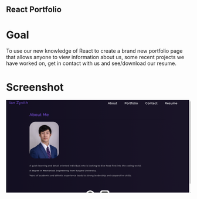 ## React Portfolio

# Goal

To use our new knowledge of React to create a brand new portfolio page that allows anyone to view information about us, some recent projects we have worked on, get in contact with us and see/download our resume.

# Screenshot

![alt='screenshot'](./src/assets/Screen%20Shot%202022-09-25%20at%207.29.52%20PM.png)